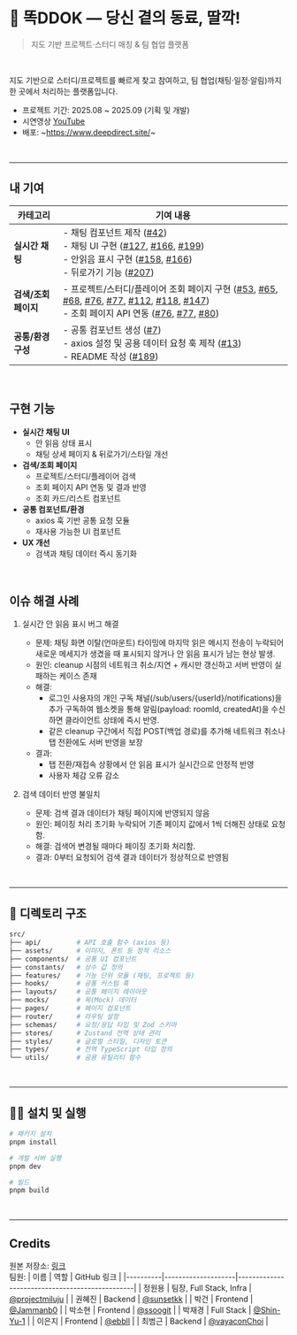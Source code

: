 # 📖 똑DDOK — 당신 곁의 동료, 딸깍!

> 지도 기반 프로젝트·스터디 매칭 & 팀 협업 플랫폼 

<br />

지도 기반으로 스터디/프로젝트를 빠르게 찾고 참여하고, 팀 협업(채팅·일정·알림)까지 한 곳에서 처리하는 플랫폼입니다.   

- 프로젝트 기간: 2025.08 ~ 2025.09 (기획 및 개발)   
- 시연영상 [YouTube](https://youtu.be/tJxeeBno15E?si=37zNZ9FemquKkHhN)   
- 배포: ~https://www.deepdirect.site/~   

<br />

---

## 내 기여
| 카테고리 | 기여 내용 |
| --- | --- |
| **실시간 채팅** | - 채팅 컴포넌트 제작 ([#42](https://github.com/DeepDirect/ddok-fe/pull/42))<br>- 채팅 UI 구현 ([#127](https://github.com/DeepDirect/ddok-fe/pull/127), [#166](https://github.com/DeepDirect/ddok-fe/pull/166), [#199](https://github.com/DeepDirect/ddok-fe/pull/199))<br>- 안읽음 표시 구현 ([#158](https://github.com/DeepDirect/ddok-fe/pull/158), [#166](https://github.com/DeepDirect/ddok-fe/pull/166))<br>- 뒤로가기 기능 ([#207](https://github.com/DeepDirect/ddok-fe/pull/207)) |
| **검색/조회 페이지** | - 프로젝트/스터디/플레이어 조회 페이지 구현 ([#53](https://github.com/DeepDirect/ddok-fe/pull/53), [#65](https://github.com/DeepDirect/ddok-fe/pull/65), [#68](https://github.com/DeepDirect/ddok-fe/pull/68), [#76](https://github.com/DeepDirect/ddok-fe/pull/76), [#77](https://github.com/DeepDirect/ddok-fe/pull/77), [#112](https://github.com/DeepDirect/ddok-fe/pull/112), [#118](https://github.com/DeepDirect/ddok-fe/pull/118), [#147](https://github.com/DeepDirect/ddok-fe/pull/147))<br>- 조회 페이지 API 연동 ([#76](https://github.com/DeepDirect/ddok-fe/pull/76), [#77](https://github.com/DeepDirect/ddok-fe/pull/77), [#80](https://github.com/DeepDirect/ddok-fe/pull/80)) |
| **공통/환경 구성** | - 공통 컴포넌트 생성 ([#7](https://github.com/DeepDirect/ddok-fe/pull/7))<br>- axios 설정 및 공용 데이터 요청 훅 제작 ([#13](https://github.com/DeepDirect/ddok-fe/pull/13))<br>- README 작성 ([#189](https://github.com/DeepDirect/ddok-fe/pull/189)) |


<br />

## 구현 기능
- **실시간 채팅 UI**
  - 안 읽음 상태 표시
  - 채팅 상세 페이지 & 뒤로가기/스타일 개선
- **검색/조회 페이지**
  - 프로젝트/스터디/플레이어 검색
  - 조회 페이지 API 연동 및 결과 반영
  - 조회 카드/리스트 컴포넌트
- **공통 컴포넌트/환경**
  - axios 훅 기반 공통 요청 모듈
  - 재사용 가능한 UI 컴포넌트
- **UX 개선**
  - 검색과 채팅 데이터 즉시 동기화

<br />

## 이슈 해결 사례
1) 실시간 안 읽음 표시 버그 해결
   - 문제: 채팅 화면 이탈(언마운트) 타이밍에 마지막 읽은 메시지 전송이 누락되어 새로운 메세지가 생겼을 때 표시되지 않거나 안 읽음 표시가 남는 현상 발생.
   - 원인: cleanup 시점의 네트워크 취소/지연 + 캐시만 갱신하고 서버 반영이 실패하는 케이스 존재
   - 해결:
     - 로그인 사용자의 개인 구독 채널(/sub/users/{userId}/notifications)을 추가 구독하여 웹소켓을 통해 알림(payload: roomId, createdAt)을 수신하면 클라이언트 상태에 즉시 반영.
     - 같은 cleanup 구간에서 직접 POST(백업 경로)를 추가해 네트워크 취소나 탭 전환에도 서버 반영을 보장
   - 결과:
     - 탭 전환/재접속 상황에서 안 읽음 표시가 실시간으로 안정적 반영
     - 사용자 체감 오류 감소

2) 검색 데이터 반영 불일치
   - 문제: 검색 결과 데이터가 채팅 페이지에 반영되지 않음
   - 원인: 페이징 처리 초기화 누락되어 기존 페이지 값에서 1씩 더해진 상태로 요청함.
   - 해결: 검색어 변경될 때마다 페이징 초기화 처리함.
   - 결과: 0부터 요청되어 검색 결과 데이터가 정상적으로 반영됨

<br />

---

## 📁 디렉토리 구조

```bash
src/
├── api/         # API 호출 함수 (axios 등)
├── assets/      # 이미지, 폰트 등 정적 리소스
├── components/  # 공통 UI 컴포넌트
├── constants/   # 상수 값 정의
├── features/    # 기능 단위 모듈 (채팅, 프로젝트 등)
├── hooks/       # 공통 커스텀 훅
├── layouts/     # 공통 페이지 레이아웃
├── mocks/       # 목(Mock) 데이터
├── pages/       # 페이지 컴포넌트
├── router/      # 라우팅 설정
├── schemas/     # 요청/응답 타입 및 Zod 스키마
├── stores/      # Zustand 전역 상태 관리
├── styles/      # 글로벌 스타일, 디자인 토큰
├── types/       # 전역 TypeScript 타입 정의
└── utils/       # 공용 유틸리티 함수
```

<br />

---

## 🏃‍➡️ 설치 및 실행
```bash
# 패키지 설치
pnpm install

# 개발 서버 실행
pnpm dev

# 빌드
pnpm build
```

<br/>

---

## Credits
원본 저장소: [링크](https://github.com/DeepDirect/ddok-fe)   
팀원:
| 이름      | 역할                 | GitHub 링크                                     |
|----------|--------------------|------------------------------------------------|
| 정원용     | 팀장, Full Stack, Infra    | [@projectmiluju](https://github.com/jihun-dev) |
| 권혜진     | Backend            | [@sunsetkk](https://github.com/sunsetkk)       |
| 박건      | Frontend            | [@Jammanb0](https://github.com/Jammanb0)       |
| 박소현     | Frontend           | [@ssoogit](https://github.com/ssoogit)         |
| 박재경     | Full Stack  | [@Shin-Yu-1](https://github.com/Shin-Yu-1) |
| 이은지     | Frontend           | [@ebbll](https://github.com/ebbll)             |
| 최범근     | Backend            | [@vayaconChoi](https://github.com/vayaconChoi) |


